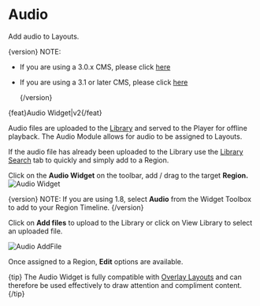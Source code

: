 # Audio 

Add audio to Layouts.

{version}
NOTE:

- If you are using a 3.0.x CMS, please click [here](media_module_audio_3.html)

- If you are using a 3.1 or later CMS, please click [here](media_module_audio.html)
  
  {/version}
  

{feat}Audio Widget|v2{/feat}

Audio files are uploaded to the [Library](media_library_2.html) and served to the Player for offline playback. The Audio Module allows for audio to be assigned to Layouts.

If the audio file has already been uploaded to the Library use the [Library Search](layouts_library_search.html) tab to quickly and simply add to a Region.


Click on the **Audio Widget** on the toolbar,  add / drag to the target **Region.** ![Audio Widget](img/v2_media_audio_widget.png)



{version}
NOTE: If you are using 1.8, select **Audio** from the Widget Toolbox to add to your Region Timeline.
{/version}

Click on **Add files** to upload to the Library or click on View Library to select an uploaded file.

![Audio AddFile](img/v2_modules_audio_upload.png)

Once assigned to a Region, **Edit** options are available.

{tip}
The Audio Widget is fully compatible with [Overlay Layouts](layouts_overlay.html) and can therefore be used effectively to draw attention and compliment content.
{/tip}